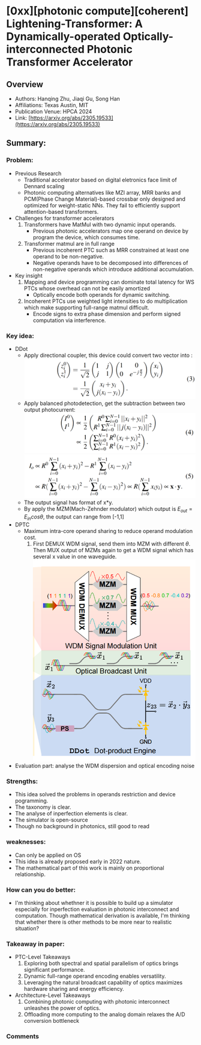 # [0xx][photonic compute][coherent] Lightening-Transformer: A Dynamically-operated Optically-interconnected Photonic Transformer Accelerator
## Overview
* Authors: Hanqing Zhu, Jiaqi Gu, Song Han
* Affiliations: Texas Austin, MIT
* Publication Venue: HPCA 2024
* Link: [https://arxiv.org/abs/2305.19533](https://arxiv.org/abs/2305.19533)
## Summary: 
### Problem:
- Previous Research
    - Traditional accelerator based on digital eletronics face limit of Dennard scaling
    - Photonic computing alternatives like MZI array, MRR banks and PCM(Phase Change Material)-based crossbar only designed and optimized for weight-static NNs. They fail to efficiently support attention-based transformers.
- Challenges for transformer accelerators
    1. Transformers have MatMul with two dynamic input operands.
        - Previous photonic accelerators map one operand on device by program the device, which consumes time.
    2. Transformer matmul are in full range 
        - Previous incoherent PTC such as MRR constrained at least one operand to be non-negative.
        - Negative operands have to be decomposed into differences of non-negative operands which introduce additional accumulation.
- Key insight
    1. Mapping and device programming can dominate total latency for WS PTCs whose overhead can not be easily amortized
        - Optically encode both operands for dynamic switching.
    2. Incoherent PTCs use weighted light intensities to do multiplication which make supporting full-range matmul difficult.
        - Encode signs to extra phase dimension and perform signed computation via interference.

### Key idea: 
- DDot
    - Apply directional coupler, this device could convert two vector into :
    ![](../figures/light-trans-1.png)
    - Apply balanced photodetection, get the subtraction between two output photocurrent:
    ![](../figures/light-trans-2.png)
    ![](../figures/light-trans-3.png)
    - The output signal has format of x*y.
    - By apply the MZM(Mach-Zehnder modulator) which output is $E_{out} = E_{in}cos\theta$, the output can range from [-1,1]
- DPTC
    - Maximum intra-core operand sharing to reduce operand modulation cost.
        1. First DEMUX WDM signal, send them into MZM with different $\theta$. Then MUX output of MZMs again to get a WDM signal which has several x value in one waveguide.
        ![](../figures/light-trans-4.png)
- Evaluation part: analyse the WDM dispersion and optical encoding noise 

### Strengths: 
- This idea solved the problems in operands restriction and device pogramming.
- The taxonomy is clear.
- The analyse of inperfection elements is clear.
- The simulator is open-source
- Though no background in photonics, still good to read
### weaknesses: 
- Can only be applied on OS 
- This idea is already proposed early in 2022 nature.
- The mathematical part of this work is mainly on proportional relationship. 
### How can you do better:
- I'm thinking about whethner it is possible to build up a simulator especially for inperfection evaluation in photonic interconnect and computation. Though mathematical derivation is available, I'm thinking that whether there is other methods to be more near to realistic situation?

### Takeaway in paper:
- PTC-Level Takeaways
    1. Exploring both spectral and spatial parallelism of optics brings significant performance.
    2. Dynamic full-range operand encoding enables versatility.
    3. Leveraging the natural broadcast capability of optics maximizes hardware sharing and energy efficiency.
- Architecture-Level Takeaways
    1. Combining photonic computing with photonic interconnect unleashes the power of optics.
    2. Offloading more computing to the analog domain relaxes the A/D conversion bottleneck
### Comments
